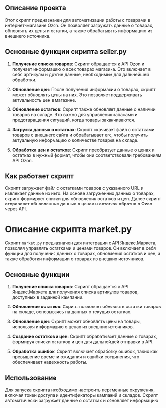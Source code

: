 ## Описание проекта

Этот скрипт предназначен для автоматизации работы с товарами в интернет-магазине Ozon. Он позволяет загружать данные о товарах, обновлять их цены и остатки, а также обрабатывать информацию из внешнего источника.

## Основные функции скрипта seller.py

1. **Получение списка товаров**: Скрипт обращается к API Ozon и получает информацию о всех товарах магазина. Это включает в себя артикулы и другие данные, необходимые для дальнейшей обработки.

2. **Обновление цен**: После получения информации о товарах, скрипт может обновлять цены на них. Это позволяет поддерживать актуальность цен в магазине.

3. **Обновление остатков**: Скрипт также обновляет данные о наличии товаров на складе. Это важно для управления запасами и предотвращения ситуаций, когда товары заканчиваются.

4. **Загрузка данных о остатках**: Скрипт скачивает файл с остатками товаров с внешнего сайта и обрабатывает его, чтобы получить актуальную информацию о количестве товаров на складе.

5. **Обработка цен и остатков**: Скрипт преобразует данные о ценах и остатках в нужный формат, чтобы они соответствовали требованиям API Ozon.

## Как работает скрипт

Скрипт загружает файл с остатками товаров с указанного URL и извлекает данные из него. На основе загруженных данных о товарах, скрипт формирует списки для обновления остатков и цен.
Далее скрипт отправляет обновленные данные о ценах и остатках обратно в Ozon через API.

# Описание скрипта market.py

Скрипт `market.py` предназначен для интеграции с API Яндекс.Маркета, позволяя управлять остатками и ценами товаров. Он включает в себя функции для получения данных о товарах, обновления остатков и цен, а также обработки информации о товарах из внешних источников.

## Основные функции

1. **Получение списка товаров**: Скрипт обращается к API Яндекс.Маркета для получения списка артикулов товаров, доступных в заданной кампании.

2. **Обновление остатков**: Скрипт позволяет обновлять остатки товаров на складе, основываясь на данных о текущих остатках.

3. **Обновление цен**: Скрипт может обновлять цены на товары, используя информацию о ценах из внешних источников.

4. **Создание остатков и цен**: Скрипт обрабатывает данные о товарах, формируя списки остатков и цен для дальнейшей отправки в API.

5. **Обработка ошибок**: Скрипт включает обработку ошибок, таких как превышение времени ожидания и ошибки соединения, что обеспечивает надежность работы.

## Использование

Для запуска скрипта необходимо настроить переменные окружения, включая токен доступа и идентификаторы кампаний и складов. Скрипт автоматически загружает данные о остатках и обновляет информацию 
